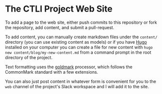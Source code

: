 # The CTLI Project Web Site

To add a page to the web site, either push commits to this repository 
or fork the repository, add content, and submit a pull-request.

To add content, you can manually create markdown files under the 
`content/` directory (you can use existing content as models) or
if you have [Hugo](https://gohugo.io) installed on your computer you
can create a file for new content with 
`hugo new content/blog/my-new-content.md`
from a command prompt in the root directory of the project.

Text formatting uses the [goldmark](https://github.com/yuin/goldmark/)
processor, which follows the CommonMark standard with a few extensions.

You can also just post content in whatever form is convenient for you
to the `web` channel of the project's Slack workspace and I will add 
it to the site.